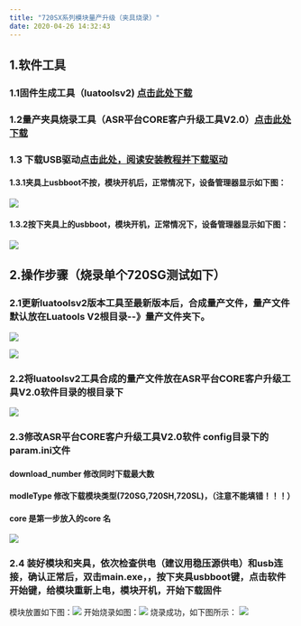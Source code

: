 ```yaml
---
title: "720SX系列模块量产升级（夹具烧录）"
date: 2020-04-26 14:32:43
---
```


## 1.软件工具
### 1.1固件生成工具（luatoolsv2) [点击此处下载](http://www.openluat.com/Product/file/luatoolsV2-redirect.html "点击此处下载")
### 1.2量产夹具烧录工具（ASR平台CORE客户升级工具V2.0）[点击此处下载](http://openluat-luatcommunity.oss-cn-hangzhou.aliyuncs.com/images/20200426155633055_ASR平台CORE客户升级工具V2.0.7z "点击此处下载")
### 1.3 下载USB驱动[点击此处，阅读安装教程并下载驱动](http://www.openluat.com/Product/file/asr1802/lte.html "点击此处下载")

#### 1.3.1夹具上usbboot不按，模块开机后，正常情况下，设备管理器显示如下图：
![](http://doc.openluat.com/api/static/editormd/php/../uploads/5_17203.png)
#### 1.3.2按下夹具上的usbboot，模块开机，正常情况下，设备管理器显示如下图：
![](http://doc.openluat.com/api/static/editormd/php/../uploads/5_52950.png)
## 2.操作步骤（烧录单个720SG测试如下）
### 2.1更新luatoolsv2版本工具至最新版本后，合成量产文件，量产文件默认放在Luatools V2根目录--》量产文件夹下。
![](http://doc.openluat.com/api/static/editormd/php/../uploads/5_32284.png)


![](http://doc.openluat.com/api/static/editormd/php/../uploads/5_49510.png)
### 2.2将luatoolsv2工具合成的量产文件放在ASR平台CORE客户升级工具V2.0软件目录的根目录下
![](http://doc.openluat.com/api/static/editormd/php/../uploads/5_81828.png)

### 2.3修改ASR平台CORE客户升级工具V2.0软件 config目录下的param.ini文件
#### download_number 修改同时下载最大数
#### modleType 修改下载模块类型(720SG,720SH,720SL)，（注意不能填错！！！）
#### core 是第一步放入的core 名

![](http://doc.openluat.com/api/static/editormd/php/../uploads/5_65668.png)

### 2.4 装好模块和夹具，依次检查供电（建议用稳压源供电）和usb连接，确认正常后，双击main.exe，，按下夹具usbboot键，点击软件开始键，给模块重新上电，模块开机，开始下载固件

 模块放置如下图：![](http://doc.openluat.com/api/static/editormd/php/../uploads/5_56384.jpg)
开始烧录如图：![](http://doc.openluat.com/api/static/editormd/php/../uploads/5_81748.png)
烧录成功，如下图所示：
![](http://doc.openluat.com/api/static/editormd/php/../uploads/5_63008.png)


